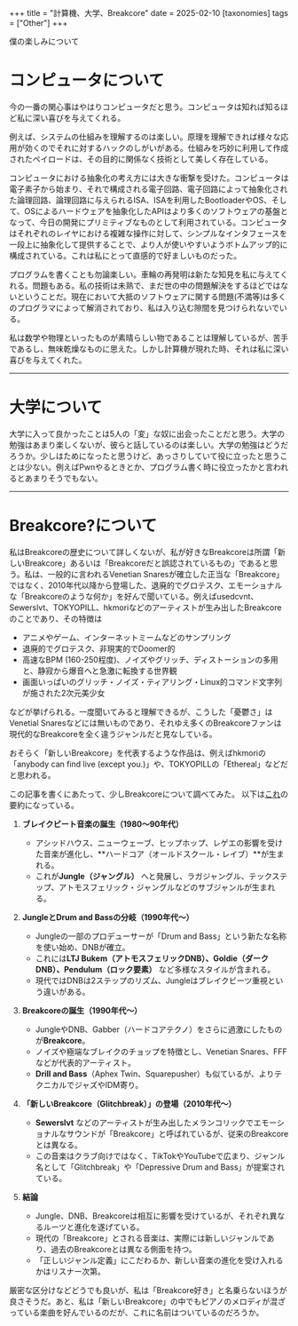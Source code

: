+++
title = "計算機、大学、Breakcore"
date = 2025-02-10
[taxonomies]
tags = ["Other"]
+++

僕の楽しみについて

<!-- more -->

# コンピュータについて

今の一番の関心事はやはりコンピュータだと思う。コンピュータは知れば知るほど私に深い喜びを与えてくれる。

例えば、システムの仕組みを理解するのは楽しい。原理を理解できれば様々な応用が効くのでそれに対するハックのしがいがある。仕組みを巧妙に利用して作成されたペイロードは、その目的に関係なく技術として美しく存在している。

コンピュータにおける抽象化の考え方には大きな衝撃を受けた。コンピュータは電子素子から始まり、それで構成される電子回路、電子回路によって抽象化された論理回路、論理回路に与えられるISA、ISAを利用したBootloaderやOS、そして、OSによるハードウェアを抽象化したAPIはより多くのソフトウェアの基盤となって、今日の開発にプリミティブなものとして利用されている。コンピュータはそれぞれのレイヤにおける複雑な操作に対して、シンプルなインタフェースを一段上に抽象化して提供することで、より人が使いやすいようボトムアップ的に構成されている。これは私にとって直感的で好ましいものだった。

プログラムを書くことも勿論楽しい。車輪の再発明は新たな知見を私に与えてくれる。問題もある。私の技術は未熟で、まだ世の中の問題解決をするほどではないということだ。現在において大抵のソフトウェアに関する問題(不満等)は多くのプログラマによって解消されており、私は入り込む隙間を見つけられないでいる。

私は数学や物理といったものが素晴らしい物であることは理解しているが、苦手であるし、無味乾燥なものに思えた。しかし計算機が現れた時、それは私に深い喜びを与えてくれた。

---

# 大学について
大学に入って良かったことは5人の「変」な奴に出会ったことだと思う。大学の勉強はあまり楽しくないが、彼らと話しているのは楽しい。大学の勉強はどうだろうか。少しはためになったと思うけど、あっさりしていて役に立ったと思うことは少ない。例えばPwnやるときとか、プログラム書く時に役立ったかと言われるとあまりそうでもない。

---

# Breakcore?について
私はBreakcoreの歴史について詳しくないが、私が好きなBreakcoreは所謂「新しいBreakcore」あるいは「Breakcoreだと誤認されているもの」であると思う。私は、一般的に言われるVenetian Snaresが確立した正当な「Breakcore」ではなく、2010年代以降から登場した、退廃的でグロテスク、エモーショナルな「Breakcoreのような何か」を好んで聞いている。例えばusedcvnt、Sewerslvt、TOKYOPILL、hkmoriなどのアーティストが生み出したBreakcoreのことであり、その特徴は
- アニメやゲーム、インターネットミームなどのサンプリング
- 退廃的でグロテスク、非現実的でDoomer的
- 高速なBPM (160-250程度)、ノイズやグリッチ、ディストーションの多用と、静寂から爆音へと急激に転換する世界観
- 画面いっぱいのグリッチ・ノイズ・ティアリング・Linux的コマンド文字列が施された2次元美少女

などが挙げられる。一度聞いてみると理解できるが、こうした「憂鬱さ」はVenetial Snaresなどには無いものであり、それゆえ多くのBreakcoreファンは現代的なBreakcoreを全く違うジャンルだと見なしている。

おそらく「新しいBreakcore」を代表するような作品は、例えばhkmoriの「anybody can find live (except you.)」や、TOKYOPILLの「Ethereal」などだと思われる。

この記事を書くにあたって、少しBreakcoreについて調べてみた。
以下は[これ](https://www.reddit.com/r/breakcore/comments/192gx43/read_this_if_you_are_confused_about_breakcore/?rdt=46477)の要約になっている。

1. **ブレイクビート音楽の誕生（1980〜90年代）**
    - アシッドハウス、ニューウェーブ、ヒップホップ、レゲエの影響を受けた音楽が進化し、**ハードコア（オールドスクール・レイブ）**が生まれる。
    - これが**Jungle（ジャングル）** へと発展し、ラガジャングル、テックステップ、アトモスフェリック・ジャングルなどのサブジャンルが生まれる。

2. **JungleとDrum and Bassの分岐（1990年代〜）**
    - Jungleの一部のプロデューサーが「Drum and Bass」という新たな名称を使い始め、DNBが確立。
    - これには**LTJ Bukem（アトモスフェリックDNB）、Goldie（ダークDNB）、Pendulum（ロック要素）** など多様なスタイルが含まれる。
    - 現代ではDNBは2ステップのリズム、Jungleはブレイクビーツ重視という違いがある。

3. **Breakcoreの誕生（1990年代〜）**
    - JungleやDNB、Gabber（ハードコアテクノ）をさらに過激にしたものが**Breakcore**。
    - ノイズや極端なブレイクのチョップを特徴とし、Venetian Snares、FFFなどが代表的アーティスト。
    - **Drill and Bass**（Aphex Twin、Squarepusher）も似ているが、よりテクニカルでジャズやIDM寄り。

4. **「新しいBreakcore（Glitchbreak）」の登場（2010年代〜）**
    - **Sewerslvt** などのアーティストが生み出したメランコリックでエモーショナルなサウンドが「Breakcore」と呼ばれているが、従来のBreakcoreとは異なる。
    - この音楽はクラブ向けではなく、TikTokやYouTubeで広まり、ジャンル名として「Glitchbreak」や「Depressive Drum and Bass」が提案されている。

5. **結論**
    - Jungle、DNB、Breakcoreは相互に影響を受けているが、それぞれ異なるルーツと進化を遂げている。
    - 現代の「Breakcore」とされる音楽は、実際には新しいジャンルであり、過去のBreakcoreとは異なる側面を持つ。
    - 「正しいジャンル定義」にこだわるか、新しい音楽の進化を受け入れるかはリスナー次第。

厳密な区分けなどどうでも良いが、私は「Breakcore好き」と名乗らないほうが良さそうだ。あと、私は「新しいBreakcore」の中でもピアノのメロディが混ざっている楽曲を好んでいるのだが、これに名前はついているのだろうか。
